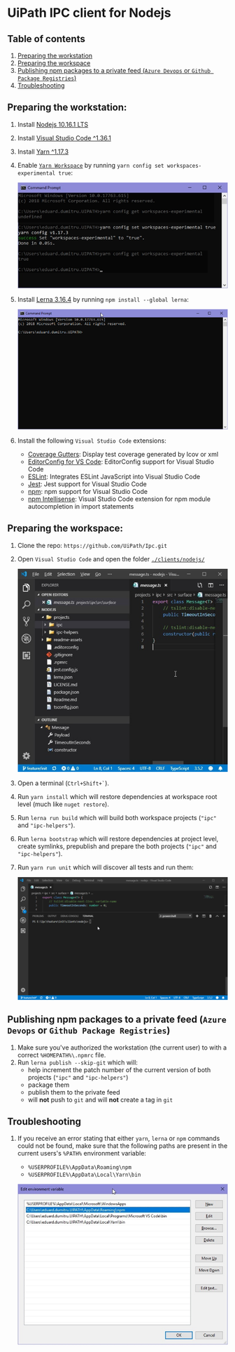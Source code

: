 # UiPath IPC client for Nodejs

## Table of contents

1) [Preparing the workstation](#preparing-the-workstation)
2) [Preparing the workspace](#preparing-the-workspace)
3) [Publishing npm packages to a private feed (`Azure Devops` or `Github Package Registries`)](#publishing-npm-packages-to-a-private-feed-azure-devops-or-github-package-registries)
4) [Troubleshooting](#troubleshooting)

## Preparing the workstation:

1. Install [Nodejs 10.16.1 LTS](https://nodejs.org/dist/v10.16.1/node-v10.16.1-x64.msi)
2. Install [Visual Studio Code ^1.36.1](https://code.visualstudio.com/)
3. Install [Yarn ^1.17.3](https://yarnpkg.com/lang/en/docs/install/#windows-stable)
4. Enable [`Yarn Workspace`](https://yarnpkg.com/lang/en/docs/workspaces/) by running `yarn config set workspaces-experimental true`:

   ![enable-yarn-workspaces.jpg](./readme-assets/enable-yarn-workspaces.jpg)

5. Install [Lerna 3.16.4](https://lerna.js.org/) by running `npm install --global lerna`:

   ![install-lerna](./readme-assets/install-lerna.gif)

6. Install the following `Visual Studio Code` extensions:

   - [Coverage Gutters](https://marketplace.visualstudio.com/items?itemName=ryanluker.vscode-coverage-gutters): Display test coverage generated by lcov or xml
   - [EditorConfig for VS Code](https://marketplace.visualstudio.com/items?itemName=EditorConfig.EditorConfig):    EditorConfig support for Visual Studio Code
   - [ESLint](https://marketplace.visualstudio.com/items?itemName=dbaeumer.vscode-eslint): Integrates ESLint JavaScript    into Visual Studio Code
   - [Jest](https://marketplace.visualstudio.com/items?itemName=Orta.vscode-jest): Jest support for Visual Studio Code
   - [npm](https://marketplace.visualstudio.com/items?itemName=eg2.vscode-npm-script): npm support for Visual Studio Code
   - [npm Intellisense](https://marketplace.visualstudio.com/items?itemName=christian-kohler.npm-intellisense): Visual    Studio Code extension for npm module autocompletion in import statements

## Preparing the workspace:

1. Clone the repo: `https://github.com/UiPath/Ipc.git`
2. Open `Visual Studio Code` and open the folder [`./clients/nodejs/`](./clients/nodejs/)

    ![visual-studio-code.jpg](./readme-assets/visual-studio-code.jpg)

3. Open a terminal (`` Ctrl+Shift+` ``).
4. Run `yarn install` which will restore dependencies at workspace root level (much like `nuget restore`).
5. Run `lerna run build` which will build both workspace projects (`"ipc"` and `"ipc-helpers"`).
6. Run `lerna bootstrap` which will restore dependencies at project level, create symlinks, prepublish and prepare the both projects (`"ipc"` and `"ipc-helpers"`).
7. Run `yarn run unit` which will discover all tests and run them:

    ![yarn-run-unit](./readme-assets/yarn-run-unit.gif)

## Publishing npm packages to a private feed (`Azure Devops` or `Github Package Registries`)

1. Make sure you've authorized the workstation (the current user) to with a correct `%HOMEPATH%\.npmrc` file.
2. Run `lerna publish --skip-git` which will:
    - help increment the patch number of the current version of both projects (`"ipc"` and `"ipc-helpers"`)
    - package them
    - publish them to the private feed
    - will **not** push to `git` and will **not** create a tag in `git`

## Troubleshooting

1. If you receive an error stating that either `yarn`, `lerna` or `npm` commands could not be found, make sure that the following paths are present in the current users's `%PATH%` environment variable:

    - `%USERPROFILE%\AppData\Roaming\npm`
    - `%USERPROFILE%\AppData\Local\Yarn\bin`

    ![environment-variables](./readme-assets/environment-variables.jpg)
